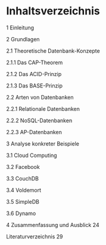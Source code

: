 # Inhaltsverzeichnis

1 Einleitung			

2 Grundlagen			

2.1 Theoretische Datenbank-Konzepte	

2.1.1 Das CAP-Theorem		

2.1.2 Das ACID-Prinzip		

2.1.3 Das BASE-Prinzip		

2.2 Arten von Datenbanken		

2.2.1 Relationale Datenbanken	

2.2.2 NoSQL-Datenbanken		

2.2.3 AP-Datenbanken		

3 Analyse konkreter Beispiele		

3.1 Cloud Computing		

3.2 Facebook		

3.3 CouchDB			

3.4 Voldemort			

3.5 SimpleDB			

3.6 Dynamo			

4 Zusammenfassung und Ausblick	24

Literaturverzeichnis			29

